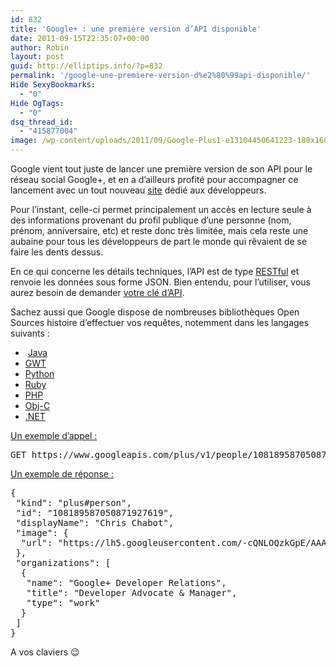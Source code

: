 ```yaml
---
id: 832
title: 'Google+ : une première version d’API disponible'
date: 2011-09-15T22:35:07+00:00
author: Robin
layout: post
guid: http://elliptips.info/?p=832
permalink: '/google-une-premiere-version-d%e2%80%99api-disponible/'
Hide SexyBookmarks:
  - "0"
Hide OgTags:
  - "0"
dsq_thread_id:
  - "415877004"
image: /wp-content/uploads/2011/09/Google-Plus1-e13104450641223-180x160.jpg
---
```

Google vient tout juste de lancer une première version de son API pour le réseau social Google+, et en a d’ailleurs profité pour accompagner ce lancement avec un tout nouveau [site](https://developers.google.com/+/api/ "Nouveau site Google pour les développeurs") dédié aux développeurs.

Pour l’instant, celle-ci permet principalement un accès en lecture seule à des informations provenant du profil publique d’une personne (nom, prénom, anniversaire, etc) et reste donc très limitée, mais cela reste une aubaine pour tous les développeurs de part le monde qui rêvaient de se faire les dents dessus.

En ce qui concerne les détails techniques, l’API est de type [RESTful](http://fr.wikipedia.org/wiki/Representational_State_Transfer "Article Wikipedia") et renvoie les données sous forme JSON. Bien entendu, pour l’utiliser, vous aurez besoin de demander [votre clé d’API](https://developers.google.com/+/api/oauth#apikey "Obtenir une clé d’api google+").

Sachez aussi que Google dispose de nombreuses bibliothèques Open Sources histoire d’effectuer vos requêtes, notemment dans les langages suivants :

  *  [Java](http://code.google.com/p/google-api-java-client/)
  * [GWT](http://code.google.com/p/gwt-google-apis/)
  * [Python](http://code.google.com/p/google-api-python-client/)
  * [Ruby](http://code.google.com/p/google-api-ruby-client/)
  * [PHP](http://code.google.com/p/google-api-php-client/)
  * [Obj-C](http://code.google.com/p/google-api-objectivec-client/)
  * [.NET](http://code.google.com/p/google-api-dotnet-client/)

<span style="text-decoration: underline;">Un exemple d’appel :</span>

<pre class="brush:plain">GET https://www.googleapis.com/plus/v1/people/108189587050871927619?key=yourAPIKey</pre>

<span style="text-decoration: underline;">Un exemple de réponse :</span>

<pre class="brush:plain">{
 "kind": "plus#person",
 "id": "108189587050871927619",
 "displayName": "Chris Chabot",
 "image": {
  "url": "https://lh5.googleusercontent.com/-cQNLOQzkGpE/AAAAAAAAAAI/AAAAAAAAEjo/M9_pXL-ra4Q/photo.jpg"
 },
 "organizations": [
  {
   "name": "Google+ Developer Relations",
   "title": "Developer Advocate & Manager",
   "type": "work"
  }
 ]
}</pre>

<p class="brush:plain">
  A vos claviers 😉
</p>